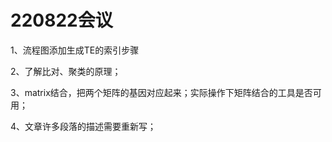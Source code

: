 # 220822会议

1、流程图添加生成TE的索引步骤

2、了解比对、聚类的原理；

3、matrix结合，把两个矩阵的基因对应起来；实际操作下矩阵结合的工具是否可用；

4、文章许多段落的描述需要重新写；